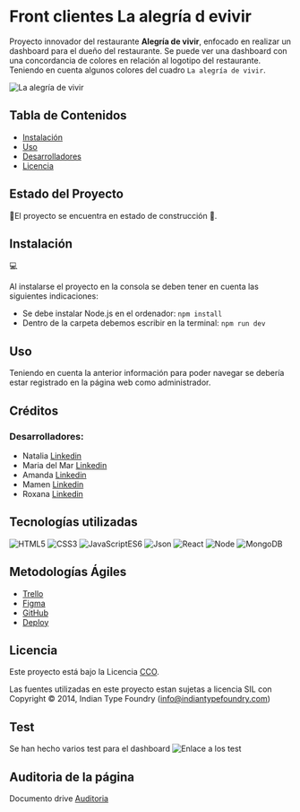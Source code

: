 # Front clientes La alegría d evivir

Proyecto innovador del restaurante **Alegría de vivir**, enfocado en realizar un dashboard para el dueño del restaurante. Se puede ver una dashboard con una concordancia de colores en relación al logotipo del restaurante. Teniendo en cuenta algunos colores del cuadro ```La alegría de vivir```.

![La alegría de vivir](https://firebasestorage.googleapis.com/v0/b/alegria-de-vivir-99.appspot.com/o/screenshot-dash-and-back.onrender.com-2024.06.png?alt=media&token=dff0e6ee-904e-431a-8050-f01479825d7f)

## Tabla de Contenidos

- [Instalación](#instalación)
- [Uso](#uso)
- [Desarrolladores](#desarrolladores)
- [Licencia](#licencia)

## Estado del Proyecto
🚧El proyecto se encuentra en estado de construcción 🚧.

## Instalación
💻

Al instalarse el proyecto en la consola se deben tener en cuenta las siguientes indicaciones: <br>
- Se debe instalar Node.js en el ordenador: ```npm install```
- Dentro de la carpeta debemos escribir en la terminal:
```npm run dev```


## Uso

Teniendo en cuenta la anterior información para poder navegar se debería estar registrado en la página web como administrador. 

## Créditos

### Desarrolladores:
- Natalia [Linkedin](https://www.linkedin.com/in/natalia-de-bustos-garc%C3%ADa-5ba965298/)
- Maria del Mar [Linkedin](https://www.linkedin.com/in/mar-prieto-garcia/)
- Amanda [Linkedin](https://www.linkedin.com/in/amandarguez/)
- Mamen [Linkedin](https://www.linkedin.com/in/mamen-fb/)
- Roxana [Linkedin](https://www.linkedin.com/in/roxana-pj/)



## Tecnologías utilizadas

![HTML5](https://img.shields.io/badge/HTML-5-green) 
![CSS3](https://img.shields.io/badge/CSS-3-blue) 
![JavaScriptES6](https://img.shields.io/badge/JavaScript-ES6-orange) 
![Json](https://img.shields.io/badge/Json-purple)
![React](https://img.shields.io/badge/React%20-%2018.1%20-%20yellow)
![Node](https://img.shields.io/badge/Nodejs-v20-black)
![MongoDB](https://img.shields.io/badge/MongoDB-v7-02E12E)


## Metodologías Ágiles
- <a href="https://trello.com/b/1zffZTwq/la-alegria-de-vivir-99"> Trello </a> </br> 
- <a href="https://www.figma.com/design/sBDQzDm1xWfEMxqOks7MAB/La-alegr%C3%ADa-de-vivir-99%C2%BA?node-id=0%3A1&t=0l2iHBw9IKDFn3CL-1"> Figma </a> </br>
- <a href="https://github.com/La-alegria-de-vivir">GitHub</a> </br>
- <a href="https://dash-and-back.onrender.com/">Deploy</a>

## Licencia

Este proyecto está bajo la Licencia [CCO](LICENSE).

Las fuentes utilizadas en este proyecto estan sujetas a licencia SIL con Copyright &copy; 2014, Indian Type Foundry (info@indiantypefoundry.com)

## Test 

Se han hecho varios test para el dashboard 
![Enlace a los test](#)

## Auditoria de la página
Documento drive <a href="https://docs.google.com/document/d/1q69pdDMOQS3ZtWfWbuPiWtiPVgcYnj2GHdftpSN4mYE/edit?usp=sharing">Auditoria</a>

